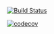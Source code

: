 [![Build Status](https://travis-ci.com/uroosa04/SD_RiskGame.svg?branch=master)](https://travis-ci.com/uroosa04/SD_RiskGame)

[![codecov](https://codecov.io/gh/uroosa04/SD_RiskGame/branch/master/graph/badge.svg)](https://codecov.io/gh/uroosa04/SD_RiskGame)
